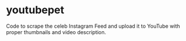 # youtubepet
Code to scrape the celeb Instagram Feed and upload it to YouTube with proper thumbnails and video description.
